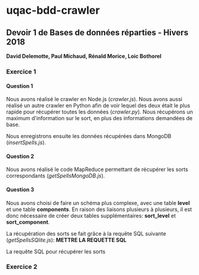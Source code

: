 # uqac-bdd-crawler

<h2>Devoir 1 de Bases de données réparties - Hivers 2018</h2>
<b>David Delemotte, Paul Michaud, Rénald Morice, Loic Bothorel</b>

<h3>Exercice 1</h3>

<h4>Question 1</h4>

<p>Nous avons réalisé le crawler en Node.js (<i>crawler.js</i>). Nous avons aussi réalisé un autre crawler en Python
afin de voir lequel des deux était le plus rapide pour récupérer toutes les données (<i>crawler.py</i>).
Nous récupérons un maximum d'information sur le sort, en plus des informations demandées de base.</p>

<p>Nous enregistrons ensuite les données récupérées dans MongoDB (<i>insertSpells.js</i>).</p>

<h4>Question 2</h4>

Nous avons réalisé le code MapReduce permettant de récupérer les sorts correspondants (<i>getSpellsMongoDB.js</i>).

<h4>Question 3</h4>

Nous avons choisi de faire un schéma plus complexe, avec une table <b>level</b> et une table <b>components</b>.
En raison des liaisons plusieurs à plusieurs, il est donc nécessaire de créer deux tables supplémentaires: 
<b>sort_level</b> et <b>sort_component</b>.

La récupération des sorts se fait grâce à la requête SQL suivante (<i>getSpellsSQlite.js</i>):
<b>METTRE LA REQUETTE SQL</b>

La requête SQL pour récupérer les sorts 

<h3>Exercice 2</h3>




